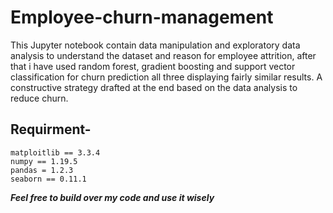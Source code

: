 # Employee-churn-management
This Jupyter notebook contain data manipulation and exploratory data analysis to understand the dataset and reason for employee attrition, after that i have used random forest, gradient boosting and support vector classification for churn prediction all three displaying fairly similar results.
A constructive strategy drafted at the end based on the data analysis to reduce churn.

## Requirment-
    matploitlib == 3.3.4
    numpy == 1.19.5
    pandas = 1.2.3
    seaborn == 0.11.1
    

***Feel free to build over my code and use it wisely*** 
